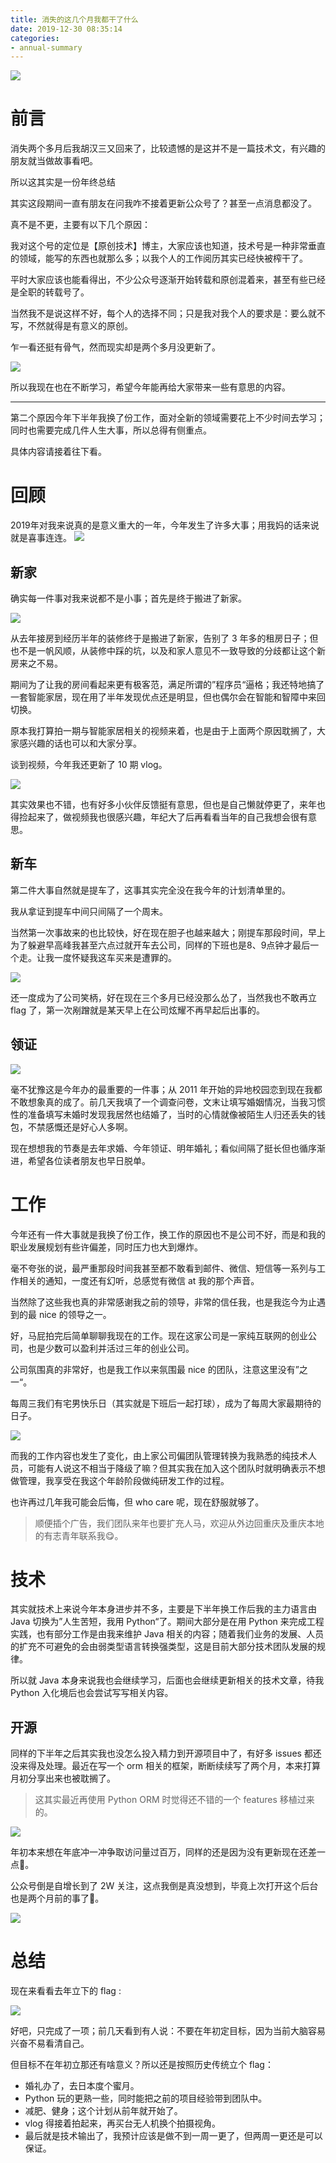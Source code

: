 ```yaml
---
title: 消失的这几个月我都干了什么
date: 2019-12-30 08:35:14
categories: 
- annual-summary
---
```



![](https://i.loli.net/2020/01/02/o5DSAQsdU6FhjLW.jpg)

# 前言

消失两个多月后我胡汉三又回来了，比较遗憾的是这并不是一篇技术文，有兴趣的朋友就当做故事看吧。

所以这其实是一份年终总结

其实这段期间一直有朋友在问我咋不接着更新公众号了？甚至一点消息都没了。

真不是不更，主要有以下几个原因：

<!--more-->

我对这个号的定位是【原创技术】博主，大家应该也知道，技术号是一种非常垂直的领域，能写的东西也就那么多；以我个人的工作阅历其实已经快被榨干了。

平时大家应该也能看得出，不少公众号逐渐开始转载和原创混着来，甚至有些已经是全职的转载号了。

当然我不是说这样不好，每个人的选择不同；只是我对我个人的要求是：要么就不写，不然就得是有意义的原创。

乍一看还挺有骨气，然而现实却是两个多月没更新了。

![](https://i.loli.net/2020/01/02/rkDSUtpo39myNdn.jpg)

所以我现在也在不断学习，希望今年能再给大家带来一些有意思的内容。

---

第二个原因今年下半年我换了份工作，面对全新的领域需要花上不少时间去学习；同时也需要完成几件人生大事，所以总得有侧重点。

具体内容请接着往下看。

# 回顾

2019年对我来说真的是意义重大的一年，今年发生了许多大事；用我妈的话来说就是喜事连连。
![](https://i.loli.net/2020/01/02/FtRviQBrpJkoSul.jpg)

## 新家

确实每一件事对我来说都不是小事；首先是终于搬进了新家。

![](https://i.loli.net/2020/01/02/lh4PkDSMgd15qzs.jpg)

从去年接房到经历半年的装修终于是搬进了新家，告别了 3 年多的租房日子；但也不是一帆风顺，从装修中踩的坑，以及和家人意见不一致导致的分歧都让这个新房来之不易。

期间为了让我的房间看起来更有极客范，满足所谓的”程序员“逼格；我还特地搞了一套智能家居，现在用了半年发现优点还是明显，但也偶尔会在智能和智障中来回切换。

原本我打算拍一期与智能家居相关的视频来着，也是由于上面两个原因耽搁了，大家感兴趣的话也可以和大家分享。

谈到视频，今年我还更新了 10 期 vlog。

![](https://i.loli.net/2020/01/02/gsPxD45fhdkUbAn.jpg)

其实效果也不错，也有好多小伙伴反馈挺有意思，但也是自己懒就停更了，来年也得捡起来了，做视频我也很感兴趣，年纪大了后再看看当年的自己我想会很有意思。

## 新车

第二件大事自然就是提车了，这事其实完全没在我今年的计划清单里的。

我从拿证到提车中间只间隔了一个周末。

当然第一次事故来的也比较快，好在现在胆子也越来越大；刚提车那段时间，早上为了躲避早高峰我甚至六点过就开车去公司，同样的下班也是8、9点钟才最后一个走。让我一度怀疑我这车买来是遭罪的。

![](https://i.loli.net/2020/01/02/2mncqwDOCokUS5a.jpg)

还一度成为了公司笑柄，好在现在三个多月已经没那么怂了，当然我也不敢再立 flag 了，第一次剐蹭就是某天早上在公司炫耀不再早起后出事的。


## 领证

![](https://i.loli.net/2020/01/02/NvRlXHOQyo5G26F.jpg)

毫不犹豫这是今年办的最重要的一件事；从 2011 年开始的异地校园恋到现在我都不敢想象真的成了。前几天我填了一个调查问卷，文末让填写婚姻情况，当我习惯性的准备填写未婚时发现我居然也结婚了，当时的心情就像被陌生人归还丢失的钱包，不禁感慨还是好心人多啊。

现在想想我的节奏是去年求婚、今年领证、明年婚礼；看似间隔了挺长但也循序渐进，希望各位读者朋友也早日脱单。

# 工作

今年还有一件大事就是我换了份工作，换工作的原因也不是公司不好，而是和我的职业发展规划有些许偏差，同时压力也大到爆炸。

毫不夸张的说，最严重那段时间我甚至都不敢看到邮件、微信、短信等一系列与工作相关的通知，一度还有幻听，总感觉有微信 at 我的那个声音。

当然除了这些我也真的非常感谢我之前的领导，非常的信任我，也是我迄今为止遇到的最 nice 的领导之一。


好，马屁拍完后简单聊聊我现在的工作。现在这家公司是一家纯互联网的创业公司，也是少数可以盈利并活过三年的创业公司。

公司氛围真的非常好，也是我工作以来氛围最 nice 的团队，注意这里没有”之一“。

每周三我们有宅男快乐日（其实就是下班后一起打球），成为了每周大家最期待的日子。

![](https://i.loli.net/2020/01/02/swXvuSV98MYJrFf.jpg)

而我的工作内容也发生了变化，由上家公司偏团队管理转换为我熟悉的纯技术人员，可能有人说这不相当于降级了嘛？但其实我在加入这个团队时就明确表示不想做管理，我享受在我这个年龄阶段做纯研发工作的过程。

也许再过几年我可能会后悔，但 who care 呢，现在舒服就够了。

> 顺便插个广告，我们团队来年也要扩充人马，欢迎从外边回重庆及重庆本地的有志青年联系我😋。

# 技术

其实就技术上来说今年本身进步并不多，主要是下半年换工作后我的主力语言由 Java 切换为”人生苦短，我用 Python“了。期间大部分是在用 Python 来完成工程实践，也有部分工作是由我来维护 Java 相关的内容；随着我们业务的发展、人员的扩充不可避免的会由弱类型语言转换强类型，这是目前大部分技术团队发展的规律。

所以就 Java 本身来说我也会继续学习，后面也会继续更新相关的技术文章，待我 Python 入化境后也会尝试写写相关内容。


## 开源

同样的下半年之后其实我也没怎么投入精力到开源项目中了，有好多 issues 都还没来得及处理。最近在写一个 orm 相关的框架，断断续续写了两个月，本来打算月初分享出来也被耽搁了。

> 这其实最近再使用 Python ORM 时觉得还不错的一个 features 移植过来的。

![](https://i.loli.net/2020/01/02/o7Yfem1WFSNniyl.jpg)

年初本来想在年底冲一冲争取访问量过百万，同样的还是因为没有更新现在还差一点🤣。

公众号倒是自增长到了 2W 关注，这点我倒是真没想到，毕竟上次打开这个后台也是两个月前的事了🥶。

![](https://i.loli.net/2020/01/02/cdJIeo7MB5vWLqR.jpg)


# 总结

现在来看看去年立下的 flag :

![](https://i.loli.net/2020/01/02/FEengTOklbX5Jz1.jpg)

好吧，只完成了一项；前几天看到有人说：不要在年初定目标，因为当前大脑容易兴奋不易看清自己。

但目标不在年初立那还有啥意义？所以还是按照历史传统立个 flag：

- 婚礼办了，去日本度个蜜月。
- Python 玩的更熟一些，同时能把之前的项目经验带到团队中。
- 减肥、健身；这个计划从前年就开始了。
- vlog 得接着拍起来，再买台无人机换个拍摄视角。
- 最后就是技术输出了，我预计应该是做不到一周一更了，但两周一更还是可以保证。


